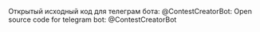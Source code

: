 Открытый исходный код для телеграм бота: @ContestCreatorBot:
Open source code for telegram bot: @ContestCreatorBot
